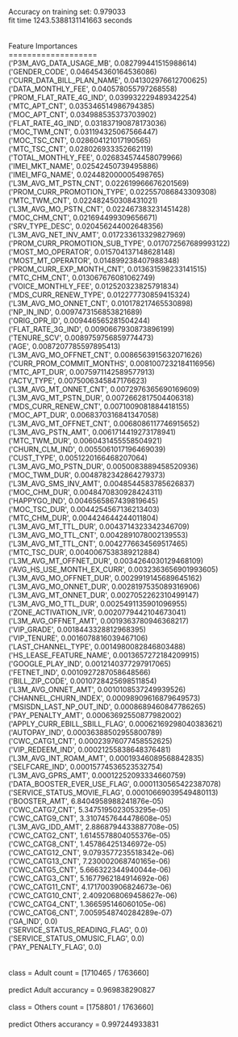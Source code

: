 Accuracy on training set: 0.979033<br>fit time 1243.5388131141663 seconds<br><br><br>Feature Importances<br>===================<br>('P3M_AVG_DATA_USAGE_MB', 0.082799441515988614)<br>('GENDER_CODE', 0.046454360164536086)<br>('CURR_DATA_BILL_PLAN_NAME', 0.041302976612700625)<br>('DATA_MONTHLY_FEE', 0.040578055797268558)<br>('PROM_FLAT_RATE_4G_IND', 0.039932229489342254)<br>('MTC_APT_CNT', 0.035346514986794385)<br>('MOC_APT_CNT', 0.034988535373703902)<br>('FLAT_RATE_4G_IND', 0.031837190878173036)<br>('MOC_TWM_CNT', 0.031194325067566447)<br>('MOC_TSC_CNT', 0.028604121017190565)<br>('MTC_TSC_CNT', 0.028026933352662119)<br>('TOTAL_MONTHLY_FEE', 0.026834574458079966)<br>('IMEI_MKT_NAME', 0.02542450739495886)<br>('IMEI_MFG_NAME', 0.024482000005498765)<br>('L3M_AVG_MT_PSTN_CNT', 0.022619966676201569)<br>('PROM_CURR_PROMOTION_TYPE', 0.022557086843309308)<br>('MTC_TWM_CNT', 0.022482450308431021)<br>('L3M_AVG_MO_PSTN_CNT', 0.022467383231451428)<br>('MOC_CHM_CNT', 0.021694499309656671)<br>('SRV_TYPE_DESC', 0.020456244002648356)<br>('L3M_AVG_NET_INV_AMT', 0.017233613329827969)<br>('PROM_CURR_PROMOTION_SUB_TYPE', 0.017072567689993122)<br>('MOST_MO_OPERATOR', 0.015704137148628148)<br>('MOST_MT_OPERATOR', 0.014899238407988348)<br>('PROM_CURR_EXP_MONTH_CNT', 0.013631598233141515)<br>('MTC_CHM_CNT', 0.013067676081062749)<br>('VOICE_MONTHLY_FEE', 0.012520323825791834)<br>('MDS_CURR_RENEW_TYPE', 0.012277730859415324)<br>('L3M_AVG_MO_ONNET_CNT', 0.010178217465530898)<br>('NP_IN_IND', 0.0097473156853821689)<br>('ORIG_OPR_ID', 0.009446565281504244)<br>('FLAT_RATE_3G_IND', 0.0090667930873896199)<br>('TENURE_SCV', 0.0089759756859774473)<br>('AGE', 0.0087207785597895413)<br>('L3M_AVG_MO_OFFNET_CNT', 0.0086563915632071626)<br>('CURR_PROM_COMMIT_MONTHS', 0.0081007232184116956)<br>('MTC_APT_DUR', 0.0075971142589577913)<br>('ACTV_TYPE', 0.0075006345847176623)<br>('L3M_AVG_MT_ONNET_CNT', 0.0072976365690169609)<br>('L3M_AVG_MT_PSTN_DUR', 0.0072662817504406318)<br>('MDS_CURR_RENEW_CNT', 0.0071009081884418155)<br>('MOC_APT_DUR', 0.0068370316841347058)<br>('L3M_AVG_MT_OFFNET_CNT', 0.0068086117746915652)<br>('L3M_AVG_PSTN_AMT', 0.0061714419273178941)<br>('MTC_TWM_DUR', 0.0060431455558504921)<br>('CHURN_CLM_IND', 0.0055061017196469039)<br>('CUST_TYPE', 0.0051220166468207064)<br>('L3M_AVG_MO_PSTN_DUR', 0.0050083889458520936)<br>('MOC_TWM_DUR', 0.0048782342864279373)<br>('L3M_AVG_SMS_INV_AMT', 0.0048544583785626837)<br>('MOC_CHM_DUR', 0.0048470830928424311)<br>('HAPPYGO_IND', 0.0046565867439819645)<br>('MOC_TSC_DUR', 0.0044254567136213403)<br>('MTC_CHM_DUR', 0.004424644244011804)<br>('L3M_AVG_MT_TTL_DUR', 0.0043714323342346709)<br>('L3M_AVG_MO_TTL_CNT', 0.0042891078002139553)<br>('L3M_AVG_MT_TTL_CNT', 0.0042776634569517465)<br>('MTC_TSC_DUR', 0.0040067538389212884)<br>('L3M_AVG_MT_OFFNET_DUR', 0.0034264030129468109)<br>('AVG_HS_USE_MONTH_EX_CURR', 0.0032363656901993605)<br>('L3M_AVG_MO_OFFNET_DUR', 0.0029919145689645162)<br>('L3M_AVG_MO_ONNET_DUR', 0.0028197535089316906)<br>('L3M_AVG_MT_ONNET_DUR', 0.0027052262310499147)<br>('L3M_AVG_MO_TTL_DUR', 0.0025491135901096955)<br>('ZONE_ACTIVATION_IVR', 0.0020779442104673041)<br>('L3M_AVG_OFFNET_AMT', 0.0019363780946368217)<br>('VIP_GRADE', 0.0018443328812968395)<br>('VIP_TENURE', 0.0016078816039467106)<br>('LAST_CHANNEL_TYPE', 0.0014980082846803488)<br>('HS_LEASE_FEATURE_NAME', 0.0013657272184209915)<br>('GOOGLE_PLAY_IND', 0.0012140377297917065)<br>('FETNET_IND', 0.0010927287058648566)<br>('BILL_ZIP_CODE', 0.0010728425698511854)<br>('L3M_AVG_ONNET_AMT', 0.0010108537249939526)<br>('CHANNEL_CHURN_INDEX', 0.00098909616879649573)<br>('MSISDN_LAST_NP_OUT_IND', 0.0008689460847786265)<br>('PAY_PENALTY_AMT', 0.00063692550877982002)<br>('APPLY_CURR_EBILL_SBILL_FLAG', 0.00062169298040383621)<br>('AUTOPAY_IND', 0.00036388502955800789)<br>('CWC_CATG1_CNT', 0.00023976077458552625)<br>('VIP_REDEEM_IND', 0.00021255838648376481)<br>('L3M_AVG_INT_ROAM_AMT', 0.00019346089568842835)<br>('SELFCARE_IND', 0.00015774536523532754)<br>('L3M_AVG_GPRS_AMT', 0.00012252093334660759)<br>('DATA_BOOSTER_EVER_USE_FLAG', 0.0001130565422387078)<br>('SERVICE_STATUS_MOVIE_FLAG', 0.00010669039549480113)<br>('BOOSTER_AMT', 6.8404958988241876e-05)<br>('CWC_CATG7_CNT', 5.3475195023053295e-05)<br>('CWC_CATG9_CNT', 3.3107457644478608e-05)<br>('L3M_AVG_IDD_AMT', 2.8868794433887708e-05)<br>('CWC_CATG2_CNT', 1.6145578804055376e-05)<br>('CWC_CATG8_CNT', 1.457864251346972e-05)<br>('CWC_CATG12_CNT', 9.0793577235518342e-06)<br>('CWC_CATG13_CNT', 7.230002068740165e-06)<br>('CWC_CATG5_CNT', 5.666322344940044e-06)<br>('CWC_CATG3_CNT', 5.1677962184914692e-06)<br>('CWC_CATG11_CNT', 4.1717003906824673e-06)<br>('CWC_CATG10_CNT', 2.4092068069458627e-06)<br>('CWC_CATG4_CNT', 1.366595146060105e-06)<br>('CWC_CATG6_CNT', 7.0059548740284289e-07)<br>('GA_IND', 0.0)<br>('SERVICE_STATUS_READING_FLAG', 0.0)<br>('SERVICE_STATUS_OMUSIC_FLAG', 0.0)<br>('PAY_PENALTY_FLAG', 0.0)<br><br><br>class = Adult count = [1710465 / 1763660]<br><br>predict Adult accurancy = 0.969838290827<br><br>class = Others count = [1758801 / 1763660]<br><br>predict Others accurancy = 0.997244933831